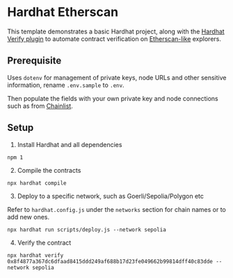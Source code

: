# Hardhat Etherscan

This template demonstrates a basic Hardhat project, along with the [Hardhat Verify plugin](https://hardhat.org/hardhat-runner/plugins/nomicfoundation-hardhat-verify) to automate contract verification on [Etherscan-like](https://etherscan.io/eaas) explorers.

## Prerequisite 

Uses `dotenv` for management of private keys, node URLs and other sensitive information, rename `.env.sample` to `.env`. 

Then populate the fields with your own private key and node connections such as from [Chainlist](https://chainlist.org/). 

## Setup 

1. Install Hardhat and all dependencies

```
npm 1
```

2. Compile the contracts

```
npx hardhat compile
```

3. Deploy to a specific network, such as Goerli/Sepolia/Polygon etc

Refer to `hardhat.config.js` under the `networks` section for chain names or to add new ones. 

```
npx hardhat run scripts/deploy.js --network sepolia
```

4. Verify the contract

```
npx hardhat verify 0x8f4877a367dc6dfaad8415ddd249af688b17d23fe049662b99814dff40c83dde --network sepolia
```
